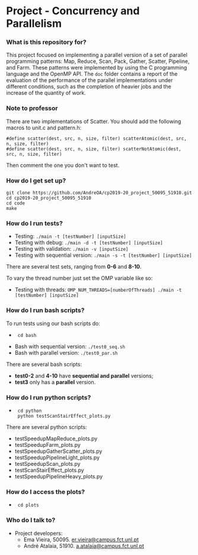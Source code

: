 
# Project - Concurrency and Parallelism  #

### What is this repository for? ###

This project focused on implementing a parallel version of a set of parallel programming patterns: Map, Reduce, Scan, Pack, Gather, Scatter, Pipeline, and Farm. These patterns were implemented by using the C programming language and the OpenMP API. The `doc` folder contains a report of the evaluation of the performance of the parallel implementations under different conditions, such as the completion of heavier jobs and the increase of the quantity of work.

### Note to professor ###
There are two implementations of Scatter. You should add the following macros to unit.c and pattern.h:
```
#define scatter(dest, src, n, size, filter) scatterAtomic(dest, src, n, size, filter)
#define scatter(dest, src, n, size, filter) scatterNotAtomic(dest, src, n, size, filter)
```
Then comment the one you don't want to test.

### How do I get set up? ###

```
git clone https://github.com/AndreOA/cp2019-20_project_50095_51910.git
cd cp2019-20_project_50095_51910
cd code
make
```

### How do I run tests? ###
* Testing: `./main -t [testNumber] [inputSize]`
* Testing with debug: `./main -d -t [testNumber] [inputSize]`
* Testing with validation: `./main -v [inputSize]`
* Testing with sequential version: `./main -s -t [testNumber] [inputSize]`

There are several test sets, ranging from **0-6** and **8-10**.

To vary the thread number just set the OMP variable like so:
* Testing with threads: `OMP_NUM_THREADS=[numberOfThreads] ./main -t [testNumber] [inputSize]`


### How do I run bash scripts? ###
To run tests using our bash scripts do:
*	```
     cd bash
    ```
* Bash with sequential version: `./test0_seq.sh`
* Bash with parallel version: `./test0_par.sh`

There are several bash scripts:
* **test0-2** and **4-10** have **sequential and parallel** versions;
* **test3** only has a **parallel** version.

### How do I run python scripts? ###
*	```
     cd python
     python testScanStairEffect_plots.py
    ```
There are several python scripts:
* testSpeedupMapReduce_plots.py
* testSpeedupFarm_plots.py
* testSpeedupGatherScatter_plots.py
* testSpeedupPipelineLight_plots.py
* testSpeedupScan_plots.py
* testScanStairEffect_plots.py
* testSpeedupPipelineHeavy_plots.py

### How do I access the plots? ###
*	```
     cd plots
    ```

### Who do I talk to? ###
* Project developers:
    * Ema Vieira, 50095. er.vieira@campus.fct.unl.pt
    * André Atalaia, 51910. a.atalaia@campus.fct.unl.pt
